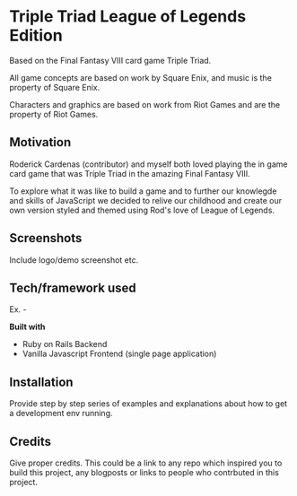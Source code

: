 # Triple Triad League of Legends Edition

Based on the Final Fantasy VIII card game Triple Triad.

All game concepts are based on work by Square Enix, and music is the property of Square Enix.

Characters and graphics are based on work from Riot Games and are the property of Riot Games.

## Motivation
Roderick Cardenas (contributor) and myself both loved playing the in game card game that was Triple Triad in the amazing Final Fantasy VIII.

To explore what it was like to build a game and to further our knowlegde and skills of JavaScript we decided to relive our childhood and create our own version styled and themed using Rod's love of League of Legends.

 
## Screenshots
Include logo/demo screenshot etc.

## Tech/framework used
Ex. -

<b>Built with</b>
- Ruby on Rails Backend
- Vanilla Javascript Frontend (single page application)

## Installation
Provide step by step series of examples and explanations about how to get a development env running.

## Credits
Give proper credits. This could be a link to any repo which inspired you to build this project, any blogposts or links to people who contrbuted in this project. 
